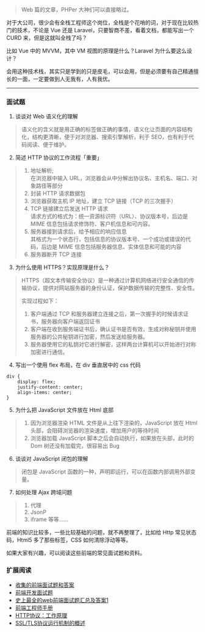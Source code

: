 > Web 篇的文章，PHPer 大神们可以直接略过。

对于大公司，很少会有全栈工程师这个岗位，全栈是个花哨的词，对于现在比较热门的技术，不论是 Vue 还是 Laravel，只要智商不差，看着文档，都能写出一个 CURD 来，但是这就叫全栈了吗？

比如 Vue 中的 MVVM，其中 VM 视图的原理是什么？Laravel 为什么要这么设计？

会用这种技术栈，其实只是学到的只是皮毛，可以会用，但是必须要有自己精通擅长的一面，一定要做到人无我有，人有我优。

---

### 面试题

1. 谈谈对 Web 语义化的理解

> 语义化的含义就是用正确的标签做正确的事情，语义化让页面的内容结构化，结构更清晰，便于对浏览器、搜索引擎解析，利于 SEO，也有利于代码阅读、便于维护。

2. 简述 HTTP 协议的工作流程「重要」

> 1. 地址解析;  
> 在浏览器中输入 URL，浏览器会从中分解出协议名、主机名、端口、对象路径等部分
> 2. 封装 HTTP 请求数据包
> 3. 浏览器获取主机 IP 地址，建立 TCP 链接（TCP 的三次握手）
> 4. TCP 链接建立后发送 HTTP 请求  
> 请求方式的格式为：统一资源标识符（URL）、协议版本号，后边是 MIME 信息包括请求修饰符、客户机信息和可内容。
> 5. 服务器接到请求后，给予相应的响应信息  
> 其格式为一个状态行，包括信息的协议版本号、一个成功或错误的代码，后边是 MIME 信息包括服务器信息、实体信息和可能的内容
> 6. 服务器断开 TCP 连接

3. 为什么使用 HTTPS？实现原理是什么？ 

> HTTPS（超文本传输安全协议）是一种通过计算机网络进行安全通信的传输协议，提供对网站服务器的身份认证，保护数据传输的完整性、安全性。
> 
> 实现过程如下：
> 1. 客户端通过 TCP 和服务器建立连接之后，第一次握手的时候请求证书，服务器向客户端返回证书
> 2. 客户端在收到服务端证书后，确认证书是否有效，生成对称秘钥并使用服务器的公共秘钥进行加密，然后发送给服务器。
> 3. 服务器使用它的私钥对它进行解密，这样两台计算机可以开始进行对称加密进行通信。


4. 写出一个使用 flex 布局，在 div 垂直居中的 css 代码

```
div {
    display: flex;
    justify-content: center;
    align-items: center;
}
```

5. 为什么把 JavaScript 文件放在 Html 底部

> 1. 因为浏览器渲染 HTML 文件是从上往下渲染的，JavaScript 放在 Html 头部，会阻碍浏览器的渲染速度，增加用户的等待时间
> 2. 浏览器加载 JavaScript 脚本之后会自动执行，如果放在头部，此时的 Dom 树还没有加载完，很容易出 Bug

6. 谈谈对 JavaScript 闭包的理解

> 闭包是 JavaScript 函数的一种，声明即运行，可以在函数内部调用外部变量。

7. 如何处理 Ajax 跨域问题
 
> 1. 代理
> 2. JsonP
> 3. iframe 等等……

前端的知识比较多，一些比较基础的问题，就不再整理了，比如给 Http 常见状态码，Html5 多了那些标签，CSS 如何清除浮动等等。

如果大家有兴趣，可以阅读这些前端的常见面试题和资料。

### 扩展阅读

- [收集的前端面试题和答案](https://github.com/qiu-deqing/FE-interview)
- [前端开发面试题](https://github.com/markyun/My-blog/tree/master/Front-end-Developer-Questions/Questions-and-Answers)
- [史上最全的web前端面试题汇总及答案1](https://www.jianshu.com/p/2f7eb1ad7174)
- [前端工程师手册](https://leohxj.gitbooks.io/front-end-database/index.html)
- [HTTP协议：工作原理](http://blog.csdn.net/anndy_/article/details/77198883)
- [SSL/TLS协议运行机制的概述](http://www.ruanyifeng.com/blog/2014/02/ssl_tls.html)